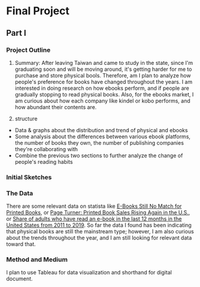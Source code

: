 # Final Project

## Part I

### Project Outline

1. Summary: 
After leaving Taiwan and came to study in the state, since I'm graduating soon and will be moving around, it's getting harder for me to purchase and store physical bools. Therefore, am I plan to analyze how people's preference for books have changed throughout the years. I am interested in doing research on how ebooks perform, and if people are gradually stopping to read physical books. Also, for the ebooks market, I am curious about how each company like kindel or kobo performs, and how abundant their contents are.

2. structure
* Data & graphs about the distribution and trend of physical and ebooks
* Some analysis about the differences between various ebook platforms, the number of books they own, the number of publishing companies they're collaborating with
* Combine the previous two sections to further analyze the change of people's reading habits

### Initial Sketches




### The Data

There are some relevant data on statista like [E-Books Still No Match for Printed Books](https://www.statista.com/chart/24709/e-book-and-printed-book-penetration/), or [Page Turner: Printed Book Sales Rising Again in the U.S.](https://www.statista.com/chart/27285/printed-book-unit-sales-timeline-united-states/), or [Share of adults who have read an e-book in the last 12 months in the United States from 2011 to 2019](https://www.statista.com/statistics/237070/frequency-of-reading-e-books-on-an-ebook-reader-in-the-united-states/). So far the data I found has been indicating that physical books are still the mainstream type; however, I am also curious about the trends throughout the year, and I am still looking for relevant data toward that.

### Method and Medium

I plan to use Tableau for data visualization and shorthand for digital document.
